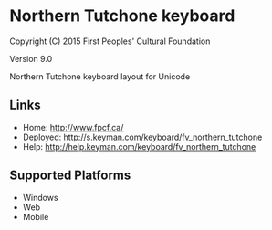 Northern Tutchone keyboard
======================

Copyright (C) 2015 First Peoples' Cultural Foundation

Version 9.0

Northern Tutchone keyboard layout for Unicode

Links
-----

 * Home:     <http://www.fpcf.ca/>
 * Deployed: <http://s.keyman.com/keyboard/fv_northern_tutchone>
 * Help:     <http://help.keyman.com/keyboard/fv_northern_tutchone>
 
Supported Platforms
-------------------

 * Windows
 * Web
 * Mobile
